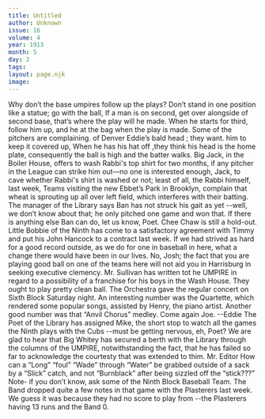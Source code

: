 ```yaml
---
title: Untitled
author: Unknown
issue: 16
volume: 4
year: 1913
month: 5
day: 2
tags:
layout: page.njk
image:
---
```

Why don’t the base umpires follow up the plays? Don’t stand in one position like a statue; go with the ball, If a man is on second, get over alongside of second base, that’s where the play will he made. When he starts for third, follow him up, and he at the bag when the play is made.       Some of the pitchers are complaining. of Denver Eddie’s bald head ; they want. him to keep it covered up, When he has his hat off ,they think his head is the home plate, consequently the ball is high and the batter walks.       Big Jack, in the Boiler House, offers to wash Rabbi's top shirt for two months, if any pitcher in the League can strike him out—no one is interested enough, Jack, to cave whether Rabbi's shirt is washed or not; least of all, the Rabbi himself, last week,       Teams visiting the new Ebbet’s Park in Brooklyn, complain that wheat is sprouting up all over left field, which interferes with their batting.      The manager of the Library says Ban has not struck his gait as yet --well, we don’t know about that; he only pitched one game and won that. If there is anything else Ban can do, let us know, Poet.      Chee Chaw is still a hold-out.      Little Bobbie of the Ninth has come to a satisfactory agreement with Timmy and put his John Hancock to a contract last week.      If we had strived as hard for a good record outside, as we do for one in baseball in here, what a change there would have been in our lives.      No, Josh; the fact that you are playing good ball on one of the teams here will not aid you in Harrisburg in seeking executive clemency.      Mr. Sullivan has written tot he UMPIRE in regard to a possibility of a franchise for his boys in the Wash House. They ought to play pretty clean ball.      The Orchestra gave the regular concert on Sixth Block Saturday night. An interesting number was the Quartette, which rendered some popular songs, assisted by Henry, the piano artist. Another good number was that “Anvil Chorus” medley. Come again Joe. --Eddie      The Poet of the Library has assigned Mike, the short stop to watch all the games the Ninth plays with the Cubs --must be getting nervous, eh, Poet?      We are glad to hear that Big Whitey has secured a berth with the Library through the columns of the UMPIRE, notwithstanding the fact, that he has failed so far to acknowledge the courtesty that was extended to thim.      Mr. Editor   How can a “Long” “foul” “Wade” through “Water” be grabbed outside of a sack by a “Slick” catch, and not “Burnblack” after being sizzled off the “stick???”   Note- if you don’t know, ask some of the Ninth Block Baseball Team.      The Band dropped quite a few notes in that game with the Plasterers last week. We guess it was because they had no score to play from --the Plasterers having 13 runs and the Band 0.
